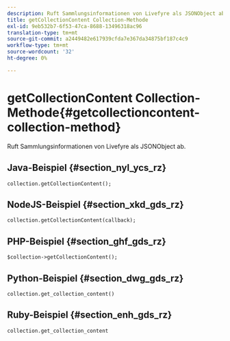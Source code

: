 ```yaml
---
description: Ruft Sammlungsinformationen von Livefyre als JSONObject ab.
title: getCollectionContent Collection-Methode
exl-id: 9eb532b7-6f53-47ca-8688-13496318ac96
translation-type: tm+mt
source-git-commit: a2449482e617939cfda7e367da34875bf187c4c9
workflow-type: tm+mt
source-wordcount: '32'
ht-degree: 0%

---
```


# getCollectionContent Collection-Methode{#getcollectioncontent-collection-method}

Ruft Sammlungsinformationen von Livefyre als JSONObject ab.

## Java-Beispiel {#section_nyl_ycs_rz}

```
collection.getCollectionContent(); 
```

## NodeJS-Beispiel {#section_xkd_gds_rz}

```
collection.getCollectionContent(callback); 
```

## PHP-Beispiel {#section_ghf_gds_rz}

```
$collection->getCollectionContent(); 
```

## Python-Beispiel {#section_dwg_gds_rz}

```
collection.get_collection_content() 
```

## Ruby-Beispiel {#section_enh_gds_rz}

```
collection.get_collection_content 
```
